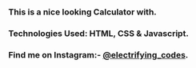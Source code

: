 ### This is a nice looking Calculator with.

### Technologies Used: HTML, CSS & Javascript.

### Find me on Instagram:- [@electrifying_codes][Instagram].

[Instagram]: https://www.instagram.com/electrifying_codes